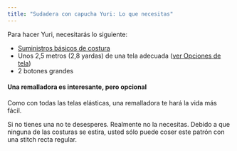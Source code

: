 ```yaml
---
title: "Sudadera con capucha Yuri: Lo que necesitas"
---
```


Para hacer Yuri, necesitarás lo siguiente:

- [Suministros básicos de costura](/docs/sewing/basic-sewing-supplies)
- Unos 2,5 metros (2,8 yardas) de una tela adecuada ([ver Opciones de tela](/docs/designs/yuri/fabric))
- 2 botones grandes

<Note>

#### Una remalladora es interesante, pero opcional

Como con todas las telas elásticas, una remalladora te hará la vida más fácil.

Si no tienes una no te desesperes. Realmente no la necesitas.
Debido a que ninguna de las costuras se estira, usted sólo puede coser este patrón con una stitch recta regular.

</Note>
